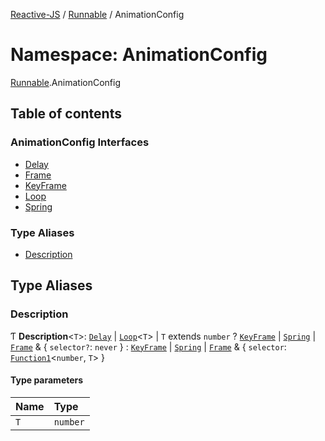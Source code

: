 [Reactive-JS](../README.md) / [Runnable](Runnable.md) / AnimationConfig

# Namespace: AnimationConfig

[Runnable](Runnable.md).AnimationConfig

## Table of contents

### AnimationConfig Interfaces

- [Delay](../interfaces/Runnable.AnimationConfig.Delay.md)
- [Frame](../interfaces/Runnable.AnimationConfig.Frame.md)
- [KeyFrame](../interfaces/Runnable.AnimationConfig.KeyFrame.md)
- [Loop](../interfaces/Runnable.AnimationConfig.Loop.md)
- [Spring](../interfaces/Runnable.AnimationConfig.Spring.md)

### Type Aliases

- [Description](Runnable.AnimationConfig.md#description)

## Type Aliases

### Description

Ƭ **Description**<`T`\>: [`Delay`](../interfaces/Runnable.AnimationConfig.Delay.md) \| [`Loop`](../interfaces/Runnable.AnimationConfig.Loop.md)<`T`\> \| `T` extends `number` ? [`KeyFrame`](../interfaces/Runnable.AnimationConfig.KeyFrame.md) \| [`Spring`](../interfaces/Runnable.AnimationConfig.Spring.md) \| [`Frame`](../interfaces/Runnable.AnimationConfig.Frame.md) & { `selector?`: `never`  } : [`KeyFrame`](../interfaces/Runnable.AnimationConfig.KeyFrame.md) \| [`Spring`](../interfaces/Runnable.AnimationConfig.Spring.md) \| [`Frame`](../interfaces/Runnable.AnimationConfig.Frame.md) & { `selector`: [`Function1`](functions.md#function1)<`number`, `T`\>  }

#### Type parameters

| Name | Type |
| :------ | :------ |
| `T` | `number` |
